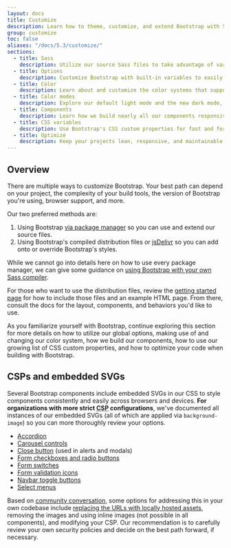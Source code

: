 ```yaml
---
layout: docs
title: Customize
description: Learn how to theme, customize, and extend Bootstrap with Sass, a boatload of global options, an expansive color system, and more.
group: customize
toc: false
aliases: "/docs/5.3/customize/"
sections:
  - title: Sass
    description: Utilize our source Sass files to take advantage of variables, maps, mixins, and functions.
  - title: Options
    description: Customize Bootstrap with built-in variables to easily toggle global CSS preferences.
  - title: Color
    description: Learn about and customize the color systems that support the entire toolkit.
  - title: Color modes
    description: Explore our default light mode and the new dark mode, or create custom color modes yourself.
  - title: Components
    description: Learn how we build nearly all our components responsively and with base and modifier classes.
  - title: CSS variables
    description: Use Bootstrap's CSS custom properties for fast and forward-looking design and development.
  - title: Optimize
    description: Keep your projects lean, responsive, and maintainable so you can deliver the best experience.
---
```


## Overview

There are multiple ways to customize Bootstrap. Your best path can depend on
your project, the complexity of your build tools, the version of Bootstrap
you're using, browser support, and more.

Our two preferred methods are:

1. Using Bootstrap [via package manager](   /getting-started/download.md#package-managers) so you can use and extend
   our source files.
2. Using Bootstrap's compiled distribution files or [jsDelivr](   /getting-started/download.md#cdn-via-jsdelivr) so you can add onto or
   override Bootstrap's styles.

While we cannot go into details here on how to use every package manager, we can
give some guidance on [using Bootstrap with your own Sass compiler](/customize/sass.md).

For those who want to use the distribution files, review
the [getting started page](/getting-started/introduction.md) for
how to include those files and an example HTML page. From there, consult the
docs for the layout, components, and behaviors you'd like to use.

As you familiarize yourself with Bootstrap, continue exploring this section for
more details on how to utilize our global options, making use of and changing
our color system, how we build our components, how to use our growing list of
CSS custom properties, and how to optimize your code when building with
Bootstrap.

## CSPs and embedded SVGs

Several Bootstrap components include embedded SVGs in our CSS to style
components consistently and easily across browsers and devices. **For
organizations with more strict <abbr title="Content Security Policy">CSP</abbr>
configurations**, we've documented all instances of our embedded SVGs (all of
which are applied via `background-image`) so you can more thoroughly review your
options.

- [Accordion](/components/accordion.md)
- [Carousel controls](/components/carousel.md#with-controls)
- [Close button](/components/close-button.md) (used in alerts and
  modals)
- [Form checkboxes and radio buttons](/forms/checks-radios.md)
- [Form switches](/forms/checks-radios.md#switches)
- [Form validation icons](/forms/validation.md#server-side)
- [Navbar toggle buttons](  /components/navbar.md#responsive-behaviors)
- [Select menus](/forms/select.md)

Based
on [community conversation](https://github.com/twbs/bootstrap/issues/25394),
some options for addressing this in your own codebase
include [replacing the URLs with locally hosted assets](/getting-started/webpack.md#extracting-svg-files), removing the images and
using inline images (not possible in all components), and modifying your CSP.
Our recommendation is to carefully review your own security policies and decide
on the best path forward, if necessary.
